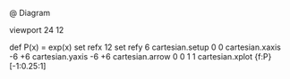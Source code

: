 

@ Diagram 
  
  viewport 24 12

  def P(x) = exp(x)
  set refx 12
  set refy 6
  cartesian.setup 0 0 
  cartesian.xaxis -6 +6
  cartesian.yaxis -6 +6
  cartesian.arrow 0 0 1 1
  cartesian.xplot {f:P} [-1:0.25:1]
